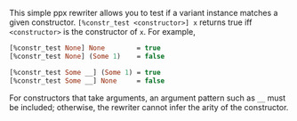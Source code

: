 This simple ppx rewriter allows you to test if a variant instance matches a
given constructor. `[%constr_test <constructor>] x` returns true iff
`<constructor>` is the constructor of `x`. For example,

```ocaml
[%constr_test None] None        = true
[%constr_test None] (Some 1)    = false

[%constr_test Some __] (Some 1) = true
[%constr_test Some __] None     = false
```

For constructors that take arguments, an argument pattern such as `__` must be
included; otherwise, the rewriter cannot infer the arity of the constructor.

